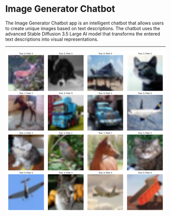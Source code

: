 # Image Generator Chatbot

The Image Generator Chatbot app is an intelligent chatbot that allows users to create unique images based on text descriptions. The chatbot uses the advanced Stable Diffusion 3.5 Large AI model that transforms the entered text descriptions into visual representations.

---
![FIFI](https://github.com/LadyAmely/AlexNet-tensorflow/blob/master/plots/predictions_visualizations.png)
